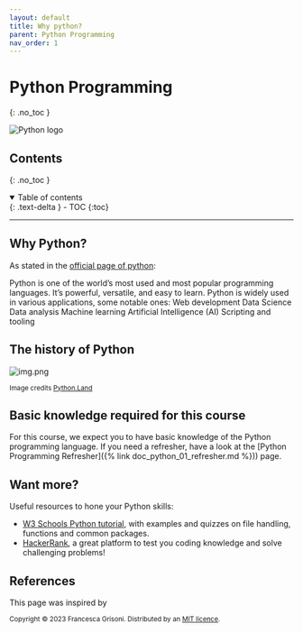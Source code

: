 ```yaml
---
layout: default
title: Why python?
parent: Python Programming
nav_order: 1
---
```


# Python Programming
{: .no_toc }

![Python logo](https://www.python.org/static/community_logos/python-logo-master-v3-TM-flattened.png)

## Contents
{: .no_toc }

<details open markdown="block">
  <summary>
    Table of contents
  </summary>
  {: .text-delta }
- TOC
{:toc}
</details>

---


## Why Python?

As stated in the [official page of python](https://www.python.org/doc/essays/blurb/):

Python is one of the world’s most used and most popular programming languages. It’s powerful, versatile, and easy to 
learn. Python is widely used in various applications, some notable ones:
Web development
Data Science
Data analysis
Machine learning
Artificial Intelligence (AI)
Scripting and tooling

## The history of Python

![img.png](https://python.land/wp-content/uploads/2020/12/python-timeline-600x712.jpg)

<sub>Image credits [Python.Land](https://python.land/)</sub>

## Basic knowledge required for this course

For this course, we expect you to have basic knowledge of the Python programming language. If you need a refresher, 
have a look at the [Python Programming Refresher]({% link doc_python_01_refresher.md %})) page.

## Want more?

Useful resources to hone your Python skills:
* [W3 Schools Python tutorial](https://www.w3schools.com/python/default.asp), with examples and quizzes on file handling, functions and common packages.
* [HackerRank](https://www.hackerrank.com/dashboard), a great platform to test you coding knowledge and solve challenging problems!


## References

This page was inspired by 




<sub>Copyright &copy; 2023 Francesca Grisoni. Distributed by an [MIT licence](LICENSE).</sub>